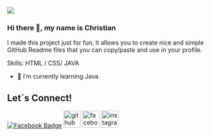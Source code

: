 ![](https://arturssmirnovs.github.io/github-profile-readme-generator/images/banner.png)


### Hi there 👋, my name is Christian
I made this project just for fun, it allows you to create nice and simple GitHub Readme files that you can copy/paste and use in your profile.

Skills:  HTML / CSS/ JAVA

- 🌱 I’m currently learning Java  

## Let`s Connect!
[![Facebook Badge](https://img.shields.io/badge/Facebook-1877F2?style=for-the-badge&logo=facebook&logoColor=white)](www.facebook.com/christian.ocana.3154)
[<img src='https://cdn.jsdelivr.net/npm/simple-icons@3.0.1/icons/github.svg' alt='github' height='40'>](https://github.com/greaticana)  [<img src='https://cdn.jsdelivr.net/npm/simple-icons@3.0.1/icons/facebook.svg' alt='facebook' height='40'>](https://www.facebook.com/christian.ocana.3154)  [<img src='https://cdn.jsdelivr.net/npm/simple-icons@3.0.1/icons/instagram.svg' alt='instagram' height='40'>](https://www.instagram.com/https://www.instagram.com/christianocana03//)  

